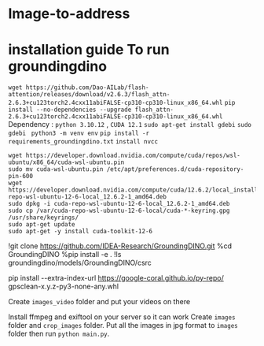 # Image-to-address

# installation guide To run groundingdino
`wget https://github.com/Dao-AILab/flash-attention/releases/download/v2.6.3/flash_attn-2.6.3+cu123torch2.4cxx11abiFALSE-cp310-cp310-linux_x86_64.whl`
`pip install --no-dependencies --upgrade flash_attn-2.6.3+cu123torch2.4cxx11abiFALSE-cp310-cp310-linux_x86_64.whl`
Dependency : `python 3.10.12` , `CUDA 12.1`
`sudo apt-get install gdebi`
`sudo gdebi `
`python3 -m venv env`
`pip install -r requirements_groundingdino.txt`
`install nvcc`
```
wget https://developer.download.nvidia.com/compute/cuda/repos/wsl-ubuntu/x86_64/cuda-wsl-ubuntu.pin
sudo mv cuda-wsl-ubuntu.pin /etc/apt/preferences.d/cuda-repository-pin-600
wget https://developer.download.nvidia.com/compute/cuda/12.6.2/local_installers/cuda-repo-wsl-ubuntu-12-6-local_12.6.2-1_amd64.deb
sudo dpkg -i cuda-repo-wsl-ubuntu-12-6-local_12.6.2-1_amd64.deb
sudo cp /var/cuda-repo-wsl-ubuntu-12-6-local/cuda-*-keyring.gpg /usr/share/keyrings/
sudo apt-get update
sudo apt-get -y install cuda-toolkit-12-6
```
!git clone https://github.com/IDEA-Research/GroundingDINO.git
%cd GroundingDINO
%pip install -e .
!ls groundingdino/models/GroundingDINO/csrc

pip install --extra-index-url https://google-coral.github.io/py-repo/ gpsclean-x.y.z-py3-none-any.whl

Create `images_video` folder and put your videos on there

Install ffmpeg and exiftool on your server so it can work
Create `images` folder and `crop_images` folder.
Put all the images in jpg format to `images` folder then run `python main.py`.
